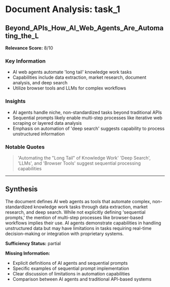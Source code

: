 # Document Analysis: task_1

## Beyond_APIs_How_AI_Web_Agents_Are_Automating_the_L
**Relevance Score:** 8/10

### Key Information
- AI web agents automate 'long tail' knowledge work tasks
- Capabilities include data extraction, market research, document analysis, and deep search
- Utilize browser tools and LLMs for complex workflows

### Insights
- AI agents handle niche, non-standardized tasks beyond traditional APIs
- Sequential prompts likely enable multi-step processes like iterative web scraping or layered data analysis
- Emphasis on automation of 'deep search' suggests capability to process unstructured information

### Notable Quotes
> 'Automating the "Long Tail" of Knowledge Work'
> 'Deep Search', 'LLMs', and 'Browser Tools' suggest sequential processing capabilities

---

## Synthesis
The document defines AI web agents as tools that automate complex, non-standardized knowledge work tasks through data extraction, market research, and deep search. While not explicitly defining 'sequential prompts,' the mention of multi-step processes like browser-based workflows implies their use. AI agents demonstrate capabilities in handling unstructured data but may have limitations in tasks requiring real-time decision-making or integration with proprietary systems.

**Sufficiency Status:** partial

**Missing Information:**
- Explicit definitions of AI agents and sequential prompts
- Specific examples of sequential prompt implementation
- Clear discussion of limitations in automation capabilities
- Comparison between AI agents and traditional API-based systems